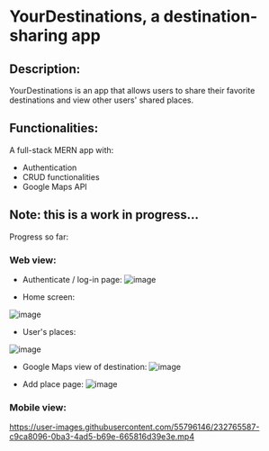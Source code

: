 # YourDestinations, a destination-sharing app

## Description: 

YourDestinations is an app that allows users to share their favorite destinations and view other users' shared places.

## Functionalities: 

A full-stack MERN app with: 

* Authentication 
* CRUD functionalities
* Google Maps API 

## Note: this is a work in progress...

Progress so far:

### Web view: 

* Authenticate / log-in page: 
![image](https://user-images.githubusercontent.com/55796146/232761932-317c9000-d7e1-4818-935a-063b96d6a72c.png)

* Home screen: 

![image](https://user-images.githubusercontent.com/55796146/229350046-e9f79312-04f8-4805-b0cb-dd994712707d.png)

* User's places: 

![image](https://user-images.githubusercontent.com/55796146/229350109-fda37c4f-045f-4f20-a36f-2c5c3ac7d7d9.png)

* Google Maps view of destination: 
![image](https://user-images.githubusercontent.com/55796146/229350124-6b8e42b3-dccd-483a-8936-bd669adc5a06.png)

* Add place page: 
![image](https://user-images.githubusercontent.com/55796146/232762096-fca7990b-2cf0-41fa-aa6a-c6fae3090ce6.png)


### Mobile view: 
https://user-images.githubusercontent.com/55796146/232765587-c9ca8096-0ba3-4ad5-b69e-665816d39e3e.mp4



